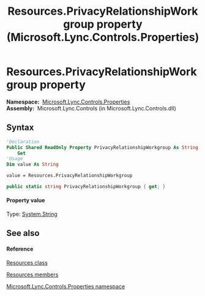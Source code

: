 ﻿---
title: Resources.PrivacyRelationshipWorkgroup property  (Microsoft.Lync.Controls.Properties)
TOCTitle: 'PrivacyRelationshipWorkgroup property '
ms:assetid: P:Microsoft.Lync.Controls.Properties.Resources.PrivacyRelationshipWorkgroup_DI_3_UC_OCS14MrefLyncWPF
ms:mtpsurl: https://msdn.microsoft.com/en-us/library/microsoft.lync.controls.properties.resources.privacyrelationshipworkgroup_di_3_uc_ocs14mreflyncwpf(v=office.15)
ms:contentKeyID: 48597591
ms.date: 07/28/2014
mtps_version: v=office.15
f1_keywords:
- Microsoft.Lync.Controls.Properties.Resources.PrivacyRelationshipWorkgroup
dev_langs:
- CSharp
- JScript
- VB
- other
---

# Resources.PrivacyRelationshipWorkgroup property

**Namespace:**  [Microsoft.Lync.Controls.Properties](microsoft-lync-controls-properties-namespace_1.md)  
**Assembly:**  Microsoft.Lync.Controls (in Microsoft.Lync.Controls.dll)

## Syntax

``` vb
'Declaration
Public Shared ReadOnly Property PrivacyRelationshipWorkgroup As String
    Get
'Usage
Dim value As String

value = Resources.PrivacyRelationshipWorkgroup
```

``` csharp
public static string PrivacyRelationshipWorkgroup { get; }
```

#### Property value

Type: [System.String](http://msdn2.microsoft.com/en-us/library/s1wwdcbf)  

## See also

#### Reference

[Resources class](resources-class-microsoft-lync-controls-properties_1.md)

[Resources members](resources-members-microsoft-lync-controls-properties_1.md)

[Microsoft.Lync.Controls.Properties namespace](microsoft-lync-controls-properties-namespace_1.md)

